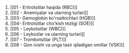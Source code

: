 1. [[01 - Eritrotsitlar haqida (RBC)]]
2. [[02 - Anemiyalar va ularning turlari]]
3. [[03- Gemoglobin ko'rsatkichlari (HGB)]]
4. [[04- Eritrotsitlar cho'kish tezligi (SOE)]]
5. [[05 - Leykotsitlar (WBC)]]
6. [[06 - Leykozlar va ularning turlari]]
7. [[07 - Trombotsitlar (PLT)]]
8. [[08 - Qon ivishi va unga tasir qiladigan omillar (VSK)]]
